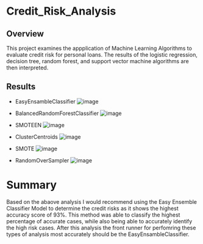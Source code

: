 # Credit_Risk_Analysis

## Overview 
This project examines the appplication of Machine Learning Algorithms to evaluate credit risk for personal loans. The results of the logistic regression, decision tree, random forest, and support vector machine algorithms are then interpreted.   

## Results 
* EasyEnsambleClassifier 
![image](https://github.com/codepast12/Credit_Risk/blob/main/Resources/EasyEnsambleClassifier.png)


* BalancedRandomForestClassifier
![image](https://github.com/codepast12/Credit_Risk/blob/main/Resources/BalancedRandomForestClassifier.png)


* SMOTEEN
![image](https://github.com/codepast12/Credit_Risk/blob/main/Resources/SMOTEEN.png)


* ClusterCentroids 
![image](https://github.com/codepast12/Credit_Risk/blob/main/Resources/ClusterCentroids.png)


* SMOTE
![image](https://github.com/codepast12/Credit_Risk/blob/main/Resources/SMOTE.png)


* RandomOverSampler
![image](https://github.com/codepast12/Credit_Risk/blob/main/Resources/RandomOverSampler.png)

# Summary
Based on the abaove analysis I would recommend using the Easy Ensemble Classifier Model to determine the credit risks as it shows the highest accuracy score of 93%. This method was able to classify the highest percentage of accurate cases, while also being able to accurately identify the high risk cases. After this analysis the front runner for perfomring these types of analysis most accurately should be the EasyEnsambleClassifier. 
